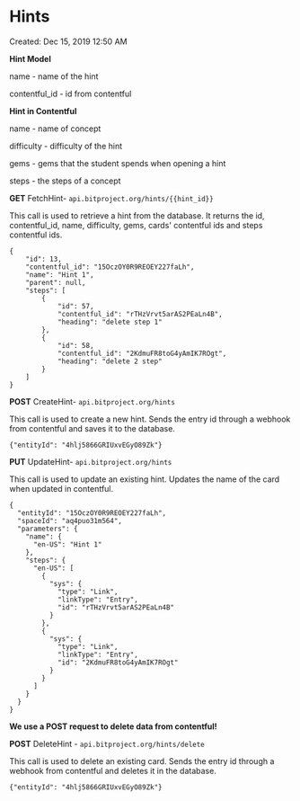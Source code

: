 # Hints

Created: Dec 15, 2019 12:50 AM

**Hint Model**

name - name of the hint

contentful_id - id from contentful

**Hint in Contentful**

name - name of concept

difficulty - difficulty of the hint

gems - gems that the student spends when opening a hint

steps - the steps of a concept

**GET** FetchHint- `api.bitproject.org/hints/{{hint_id}}`

This call is used to retrieve a hint from the database. It returns the id, contentful_id, name, difficulty, gems, cards' contentful ids and steps contentful ids.

    {
        "id": 13,
        "contentful_id": "15OczOY0R9REOEY227faLh",
        "name": "Hint 1",
        "parent": null,
        "steps": [
            {
                "id": 57,
                "contentful_id": "rTHzVrvt5arAS2PEaLn4B",
                "heading": "delete step 1"
            },
            {
                "id": 58,
                "contentful_id": "2KdmuFR8toG4yAmIK7ROgt",
                "heading": "delete 2 step"
            }
        ]
    }

**POST** CreateHint- `api.bitproject.org/hints`

This call is used to create a new hint. Sends the entry id through a webhook from contentful and saves it to the database.

    {"entityId": "4hlj5866GRIUxvEGyO89Zk"}

**PUT**  UpdateHint- `api.bitproject.org/hints`

This call is used to update an existing hint. Updates the name of the card when updated in contentful.

    {
      "entityId": "15OczOY0R9REOEY227faLh",
      "spaceId": "aq4puo31m564",
      "parameters": {
        "name": {
          "en-US": "Hint 1"
        },
        "steps": {
          "en-US": [
            {
              "sys": {
                "type": "Link",
                "linkType": "Entry",
                "id": "rTHzVrvt5arAS2PEaLn4B"
              }
            },
            {
              "sys": {
                "type": "Link",
                "linkType": "Entry",
                "id": "2KdmuFR8toG4yAmIK7ROgt"
              }
            }
          ]
        }
      }
    }

**We use a POST request to delete data from contentful!**

**POST** DeleteHint - `api.bitproject.org/hints/delete`

This call is used to delete an existing card. Sends the entry id through a webhook from contentful and deletes it in the database.

    {"entityId": "4hlj5866GRIUxvEGyO89Zk"}